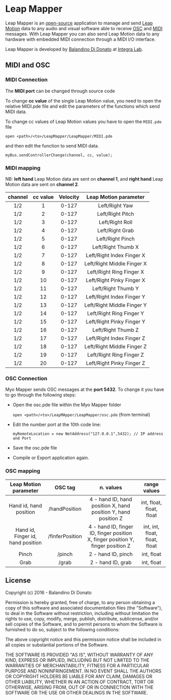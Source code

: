 # Leap Mapper
Leap Mapper is an [open-source](https://opensource.org/) application to manage and send [Leap Motion](https://www.leapmotion.com/) data to any audio and visual software able to receive [OSC](http://opensoundcontrol.org/) and [MIDI](https://www.midi.org/) messages.
With Leap Mapper you can also send Leap Motion data to any hardware with embedded MIDI connection through a MIDI I/O interface.

Leap Mapper is developed by [Balandino Di Donato](http://www.balandinodidonato.com/) at [Integra Lab](http://www.integra.io).

## MIDI and OSC

### MIDI Connection

The **MIDI port** can be changed through source code

To change **cc value** of the single Leap Motion value, you need to open the relative MIDI.pde file and edit the parameters of the functions which send MIDI data.

To change cc values of Leap Motion values you have to open the `MIDI.pde` file

`open <path>/<to>/LeapMapper/LeapMapper/MIDI.pde`

and then edit the function to send MIDI data.

    myBus.sendControllerChange(channel, cc, value);

### MIDI mapping

NB: **left hand** Leap Motion data are sent on **channel 1**, and **right hand** Leap Motion data are sent on **channel 2**.

| channel | cc value | Velocity | Leap Motion parameter |
| :---:   | :---:    | :---:    | :---:                 |
| 1/2       | 1        | 0-127    | Left/Right Yaw              |
| 1/2       | 2        | 0-127    | Left/Right Pitch            |
| 1/2       | 3        | 0-127    | Left/Right Roll             |
| 1/2       | 4        | 0-127    | Left/Right Grab             |
| 1/2       | 5        | 0-127    | Left/Right Pinch            |
| 1/2       | 6        | 0-127    | Left/Right Thumb X          |
| 1/2       | 7        | 0-127    | Left/Right Index Finger X   |
| 1/2       | 8        | 0-127    | Left/Right Middle Finger X  |
| 1/2       | 9        | 0-127    | Left/Right Ring Finger X    |
| 1/2       | 10       | 0-127    | Left/Right Pinky Finger X   |
| 1/2       | 11       | 0-127    | Left/Right Thumb Y          |
| 1/2       | 12       | 0-127    | Left/Right Index Finger Y   |
| 1/2       | 13       | 0-127    | Left/Right Middle Finger Y  |
| 1/2       | 14       | 0-127    | Left/Right Ring Finger Y    |
| 1/2       | 15       | 0-127    | Left/Right Pinky Finger Y   |
| 1/2       | 16       | 0-127    | Left/Right Thumb Z          |
| 1/2       | 17       | 0-127    | Left/Right Index Finger Z   |
| 1/2       | 18       | 0-127    | Left/Right Middle Finger Z  |
| 1/2       | 19       | 0-127    | Left/Right Ring Finger Z    |
| 1/2       | 20       | 0-127    | Left/Right Pinky Finger Z   |


### OSC Connection

Myo Mapper sends OSC messages at the **port 5432**. To change it you have to go through the following steps:

- Open the osc.pde file within the Myo Mapper folder

  `open <path>/<to>/LeapMApper/LeapMapper/osc.pde` (from terminal)

- Edit the number port at the 10th code line:

  `myRemoteLocation = new NetAddress("127.0.0.1",5432); // IP address and Port`

- Save the osc.pde file
- Compile or Export application again.

### OSC mapping

| Leap Motion parameter    | OSC tag          |n. values | range values  |
| :---:                    | :---:            | :---:    | :---:         |
| Hand id, hand position | /handPosition    | 4 - hand ID, hand position X, hand position Y, hand position Z | int, float, float,  float  |
| Hand id, Finger id, hand position | /finferPosition    | 4 - hand ID, finger ID, finger position X, finger position Y, finger position Z | int, int, float, float,  float  |
| Pinch          | /pinch  |2 - hand ID, pinch        | int, float  |
| Grab              | /grab       |2 - hand ID, grab  | int, float      |

## License

Copyright (c)  2016 - Balandino Di Donato

Permission is hereby granted, free of charge, to any person obtaining a copy
of this software and associated documentation files (the "Software"), to deal
in the Software without restriction, including without limitation the rights
to use, copy, modify, merge, publish, distribute, sublicense, and/or sell
copies of the Software, and to permit persons to whom the Software is
furnished to do so, subject to the following conditions:

The above copyright notice and this permission notice shall be included in
all copies or substantial portions of the Software.

THE SOFTWARE IS PROVIDED "AS IS", WITHOUT WARRANTY OF ANY KIND, EXPRESS OR
IMPLIED, INCLUDING BUT NOT LIMITED TO THE WARRANTIES OF MERCHANTABILITY,
FITNESS FOR A PARTICULAR PURPOSE AND NONINFRINGEMENT. IN NO EVENT SHALL THE
AUTHORS OR COPYRIGHT HOLDERS BE LIABLE FOR ANY CLAIM, DAMAGES OR OTHER
LIABILITY, WHETHER IN AN ACTION OF CONTRACT, TORT OR OTHERWISE, ARISING FROM,
OUT OF OR IN CONNECTION WITH THE SOFTWARE OR THE USE OR OTHER DEALINGS IN
THE SOFTWARE.
